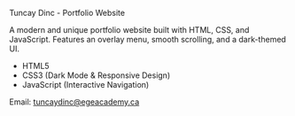 Tuncay Dinc - Portfolio Website

A modern and unique portfolio website built with HTML, CSS, and JavaScript. Features an overlay menu, smooth scrolling, and a dark-themed UI.

- HTML5
- CSS3 (Dark Mode & Responsive Design)
- JavaScript (Interactive Navigation)

Email: tuncaydinc@egeacademy.ca
